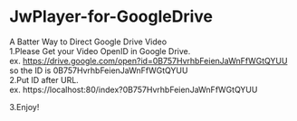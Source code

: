 # JwPlayer-for-GoogleDrive
A Batter Way to Direct Google Drive Video
<br>
1.Please Get your Video OpenID in Google Drive.<br>
  ex. https://drive.google.com/open?id=0B757HvrhbFeienJaWnFfWGtQYUU<br>
      so the ID is 0B757HvrhbFeienJaWnFfWGtQYUU<br>
2.Put ID after URL.<br>
  ex. https://localhost:80/index?0B757HvrhbFeienJaWnFfWGtQYUU<br>
  
3.Enjoy!<br>
